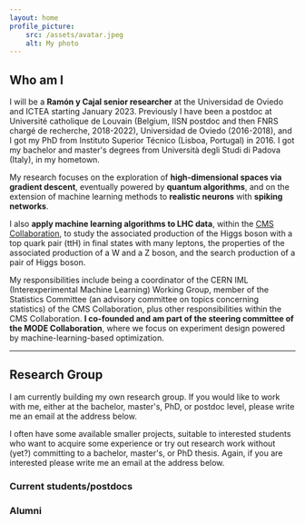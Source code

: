 ```yaml
---
layout: home
profile_picture:
    src: /assets/avatar.jpeg
    alt: My photo
---
```


## Who am I

I will be a **Ramón y Cajal senior researcher** at the Universidad de Oviedo and ICTEA starting January 2023. Previously I have been a postdoc at Université catholique de Louvain (Belgium, IISN postdoc and then FNRS chargé de recherche, 2018-2022), Universidad de Oviedo (2016-2018), and I got my PhD from Instituto Superior Técnico (Lisboa, Portugal) in 2016. I got my bachelor and master's degrees from Università degli Studi di Padova (Italy), in my hometown.

My research focuses on the exploration of **high-dimensional spaces via gradient descent**, eventually powered by **quantum algorithms**, and on the extension of machine learning methods to **realistic neurons** with **spiking networks**.

I also **apply machine learning algorithms to LHC data**, within the [CMS Collaboration](https://cms.cern/collaboration), to study the associated production of the Higgs boson with a top quark pair (ttH) in final states with many leptons, the properties of the associated production of a W and a Z boson, and the search production of a pair of Higgs boson.

My responsibilities include being a coordinator of the CERN IML (Interexperimental Machine Learning) Working Group, member of the Statistics Committee (an advisory committee on topics concerning statistics) of the CMS Collaboration, plus other responsibilities within the CMS Collaboration. **I co-founded and am part of the steering committee of the MODE Collaboration**, where we focus on experiment design powered by machine-learning-based optimization.

***

## Research Group

I am currently building my own research group. If you would like to work with me, either at the bachelor, master's, PhD, or postdoc level, please write me an email at the address below.

I often have some available smaller projects, suitable to interested students who want to acquire some experience or try out research work without (yet?) committing to a bachelor, master's, or PhD thesis. Again, if you are interested please write me an email at the address below.


### Current students/postdocs

### Alumni

